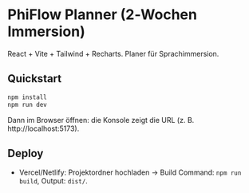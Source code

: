 # PhiFlow Planner (2‑Wochen Immersion)

React + Vite + Tailwind + Recharts. Planer für Sprachimmersion.

## Quickstart

```bash
npm install
npm run dev
```

Dann im Browser öffnen: die Konsole zeigt die URL (z. B. http://localhost:5173).

## Deploy
- Vercel/Netlify: Projektordner hochladen → Build Command: `npm run build`, Output: `dist/`.
